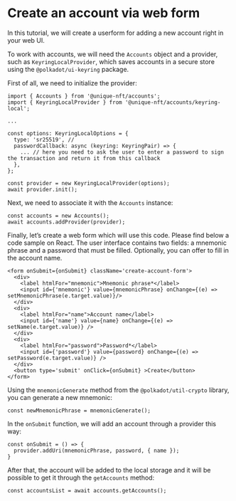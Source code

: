 # Create an account via web form

In this tutorial, we will create a userform for adding a new account right in your web UI.

To work with accounts, we will need the ``Accounts`` object and a provider, such as ``KeyringLocalProvider``,
which saves accounts in a secure store using the ``@polkadot/ui-keyring`` package.

First of all, we need to initialize the provider:

```typescript:no-line-numbers
import { Accounts } from '@unique-nft/accounts';
import { KeyringLocalProvider } from '@unique-nft/accounts/keyring-local';

... 

const options: KeyringLocalOptions = {
  type: 'sr25519', // 
  passwordCallback: async (keyring: KeyringPair) => {
	... // here you need to ask the user to enter a password to sign the transaction and return it from this callback
  },
};

const provider = new KeyringLocalProvider(options);
await provider.init();
```

Next, we need to associate it with the ``Accounts`` instance:

```typescript:no-line-numbers
const accounts = new Accounts();
await accounts.addProvider(provider);
```

Finally, let’s create a web form which will use this code. Please find below a code sample on React.
The user interface contains two fields: a mnemonic phrase and a password that must be filled.
Optionally, you can offer to fill in the account name.

```jsx:no-line-numbers
<form onSubmit={onSubmit} className='create-account-form'>
  <div>
    <label htmlFor="mnemonic">Mnemonic phrase*</label>
    <input id={'mnemonic'} value={mnemonicPhrase} onChange={(e) => setMnemonicPhrase(e.target.value)}/>
  </div>
  <div>
    <label htmlFor="name">Account name</label>
    <input id={'name'} value={name} onChange={(e) => setName(e.target.value)} />
  </div>
  <div>
    <label htmlFor="password">Password*</label>
    <input id={'password'} value={password} onChange={(e) => setPassword(e.target.value)} />
  </div>
  <button type='submit' onClick={onSubmit} >Create</button>
</form>
```

Using the ``mnemonicGenerate`` method from the ``@polkadot/util-crypto`` library, you can generate a new mnemonic:

```typescript:no-line-numbers
const newMnemonicPhrase = mnemonicGenerate();
```

In the ``onSubmit`` function, we will add an account through a provider this way:

```typescript:no-line-numbers
const onSubmit = () => {
  provider.addUri(mnemonicPhrase, password, { name });
}
```

After that, the account will be added to the local storage and it will be possible to get it through the ``getAccounts`` method:

```typescript:no-line-numbers
const accountsList = await accounts.getAccounts();
```
